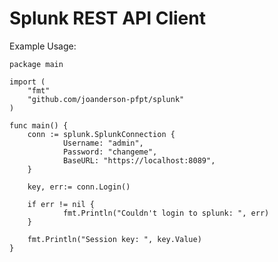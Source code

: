 # Splunk REST API Client

Example Usage:

    package main

    import (
        "fmt"
        "github.com/joanderson-pfpt/splunk"
    )

    func main() {
        conn := splunk.SplunkConnection {
                Username: "admin",
                Password: "changeme",
                BaseURL: "https://localhost:8089",
        }

        key, err:= conn.Login()

        if err != nil {
                fmt.Println("Couldn't login to splunk: ", err)
        }

        fmt.Println("Session key: ", key.Value)
    }
